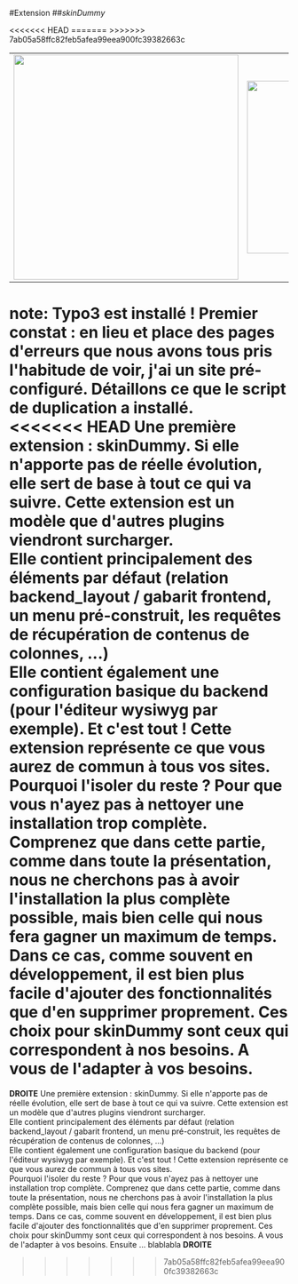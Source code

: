 <!-- .slide: data-breadcrumb="typo3,skinDummy : la base" -->
#Extension
##*skinDummy*
<table class="reveal">
    <tr valign="middle">
        <td width="50%" style="vertical-align: middle"><img src="img/screen1.png" class="fragment shrink"  data-fragment-index="1" width="405" alt=""/></td>
        <td width="50%" style="vertical-align: middle"><img src="img/screen2.png" class="fragment grow"  data-fragment-index="1" width="311" alt=""/></td>
<<<<<<< HEAD
    </tr> 
=======
    </tr>
>>>>>>> 7ab05a58ffc82feb5afea99eea900fc39382663c
</table>


note:
Typo3 est installé ! Premier constat : en lieu et place des pages d'erreurs que nous avons tous pris l'habitude de voir, j'ai un site pré-configuré. Détaillons ce que le script de duplication a installé.<br />
<<<<<<< HEAD
Une première extension : **skinDummy**. Si elle n'apporte pas de réelle évolution, elle sert de base à tout ce qui va suivre. Cette extension est un **modèle** que d'autres plugins viendront **surcharger**.<br /> 
Elle contient principalement des éléments par défaut (**relation backend_layout** / **gabarit frontend**, un **menu pré-construit**, les **requêtes de récupération de contenus de colonnes**, ...)<br />
Elle contient également une configuration basique du backend (pour l'**éditeur wysiwyg** par exemple). Et c'est tout ! Cette extension représente ce que vous aurez de commun à tous vos sites.<br />
**Pourquoi l'isoler du reste ?** Pour que vous n'ayez pas à nettoyer une installation trop complète. Comprenez que dans cette partie, comme dans toute la présentation, nous ne cherchons pas à avoir l'installation la plus complète possible, mais bien celle qui nous fera gagner un maximum de temps. Dans ce cas, comme souvent en développement, il est bien **plus facile d'ajouter** des fonctionnalités **que d'en supprimer proprement**. Ces choix pour skinDummy sont ceux qui correspondent à nos besoins. A vous de l'adapter à **vos besoins**.
=======
**DROITE**
Une première extension : skinDummy. Si elle n'apporte pas de réelle évolution, elle sert de base à tout ce qui va suivre. Cette extension est un modèle que d'autres plugins viendront surcharger.<br />
Elle contient principalement des éléments par défaut (relation backend_layout / gabarit frontend, un menu pré-construit, les requêtes de récupération de contenus de colonnes, ...)<br />
Elle contient également une configuration basique du backend (pour l'éditeur wysiwyg par exemple). Et c'est tout ! Cette extension représente ce que vous aurez de commun à tous vos sites.<br />
Pourquoi l'isoler du reste ? Pour que vous n'ayez pas à nettoyer une installation trop complète. Comprenez que dans cette partie, comme dans toute la présentation, nous ne cherchons pas à avoir l'installation la plus complète possible, mais bien celle qui nous fera gagner un maximum de temps. Dans ce cas, comme souvent en développement, il est bien plus facile d'ajouter des fonctionnalités que d'en supprimer proprement. Ces choix pour skinDummy sont ceux qui correspondent à nos besoins. A vous de l'adapter à vos besoins. Ensuite ... blablabla **DROITE**
>>>>>>> 7ab05a58ffc82feb5afea99eea900fc39382663c
